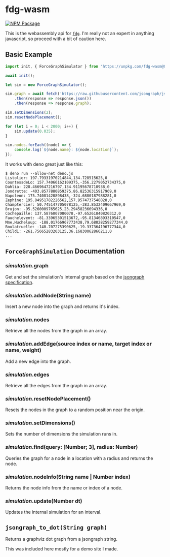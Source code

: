# fdg-wasm
[![NPM Package](https://img.shields.io/npm/v/fdg-wasm)](https://www.npmjs.com/package/fdg-wasm)

This is the webassembly api for [`fdg`](https://github.com/grantshandy/fdg). I'm really not an expert in anything javascript, so proceed with a bit of caution here.

## Basic Example
```javascript
import init, { ForceGraphSimulator } from 'https://unpkg.com/fdg-wasm@0.1.0/fdg-wasm.js';

await init();

let sim = new ForceGraphSimulator();

sim.graph = await fetch('https://raw.githubusercontent.com/jsongraph/json-graph-specification/master/examples/les_miserables.json')
    .then(response => response.json())
    .then(response => response.graph);

sim.setDimensions(2);
sim.resetNodePlacement();

for (let i = 0; i < 2000; i++) {
    sim.update(0.035);
}

sim.nodes.forEach((node) => {
    console.log(`${node.name}: ${node.location}`);
});
```

It works with deno great just like this:
```shell
$ deno run --allow-net deno.js
Listolier: 197.79331970214844,134.728515625,0
CountessdeLo: 157.74066162109375,-356.2279052734375,0
Dahlia: 228.4669647216797,134.91195678710938,0
Jondrette: -403.8577880859375,86.82536315917969,0
Napoleon: 175.74081420898438,-324.6880187988281,0
Zephine: 195.84951782226562,157.9574737548828,0
Champtercier: 50.745147705078125,-383.8532409667969,0
Brujon: -95.5260009765625,23.29458236694336,0
Cochepaille: 137.5876007080078,-97.65261840820312,0
Fauchelevent: -81.33965301513672,-95.81346893310547,0
Mme.Hucheloup: -188.01766967773438,79.68028259277344,0
Boulatruelle: -140.707275390625,-19.337364196777344,0
Child1: -261.75665283203125,36.16830062866211,0
...
```

## `ForceGraphSimulation` Documentation

### *simulation*.**graph**
Get and set the simulation's internal graph based on the [jsongraph specification](https://github.com/jsongraph/json-graph-specification).

### *simulation*.**addNode**(String name)
Insert a new node into the graph and returns it's index.

### *simulation*.**nodes**
Retrieve all the nodes from the graph in an array.

### *simulation*.**addEdge**(source index or name, target index or name, weight)
Add a new edge into the graph.

### *simulation*.**edges**
Retrieve all the edges from the graph in an array.

### *simulation*.**resetNodePlacement**()
Resets the nodes in the graph to a random position near the origin.

### *simulation*.**setDimensions**()
Sets the number of dimensions the simulation runs in.

### *simulation*.**find**(query: [Number; 3], radius: Number)
Queries the graph for a node in a location with a radius and returns the node.

### *simulation*.**nodeInfo**(String name | Number index)
Returns the node info from the name or index of a node.

### *simulation*.**update**(Number dt)
Updates the internal simulation for an interval.

## `jsongraph_to_dot(String graph)`
Returns a graphviz dot graph from a jsongraph string.

This was included here mostly for a demo site I made.